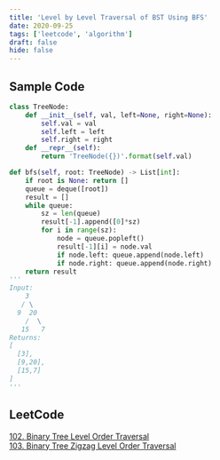 ```yaml
---
title: 'Level by Level Traversal of BST Using BFS'
date: 2020-09-25
tags: ['leetcode', 'algorithm']
draft: false
hide: false
---
```


## Sample Code
``` python
class TreeNode:
    def __init__(self, val, left=None, right=None):
        self.val = val
        self.left = left
        self.right = right
    def __repr__(self):
        return 'TreeNode({})'.format(self.val)

def bfs(self, root: TreeNode) -> List[int]:
    if root is None: return []
    queue = deque([root])
    result = []
    while queue:
        sz = len(queue)
        result[-1].append([0]*sz)
        for i in range(sz):
            node = queue.popleft()
            result[-1][i] = node.val
            if node.left: queue.append(node.left)
            if node.right: queue.append(node.right)
    return result
'''
Input:
    3
   / \
  9  20
    /  \
   15   7
Returns:
[
  [3],
  [9,20],
  [15,7]
]
'''
```

## LeetCode
[102. Binary Tree Level Order Traversal](https://leetcode.com/problems/binary-tree-level-order-traversal/submissions/)  
[103. Binary Tree Zigzag Level Order Traversal](https://leetcode.com/problems/binary-tree-zigzag-level-order-traversal/)  